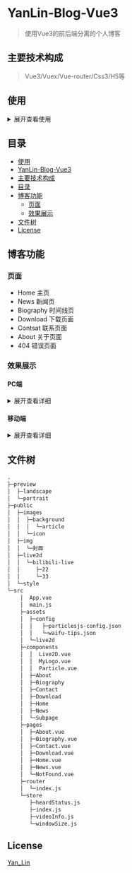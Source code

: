 # YanLin-Blog-Vue3

> 使用Vue3的前后端分离的个人博客

## 主要技术构成

> Vue3/Vuex/Vue-router/Css3/H5等

## 使用
<details>
<summary>展开查看使用</summary>

## Project setup
```
npm install
```
### Compiles and hot-reloads for development
```
npm run serve
```
### Compiles and minifies for production
```
npm run build
```
### Lints and fixes files
```
npm run lint
```
### Customize configuration
See [Configuration Reference](https://cli.vuejs.org/config/).

</details>

## 目录
* [使用](#使用)
* [YanLin-Blog-Vue3](#YanLin-Blog-Vue3)
* [主要技术构成](#主要技术构成)
* [目录](#目录)
* [博客功能](#博客功能)
    * [页面](#页面)
    * [效果展示](#效果展示)
* [文件树](#文件树)
* [License](#License)

## 博客功能
### 页面
- Home                 主页
- News                 新闻页
- Biography            时间线页
- Download             下载页面
- Contsat              联系页面
- About                关于页面
- 404                  错误页面

### 效果展示
#### PC端
<details>
<summary>展开查看详细</summary>

主页<br>
![主页](preview/landscape/Home.jpg)

新闻页<br>
![新闻页](preview/landscape/News.jpg)

时间线<br>
![时间线](preview/landscape/Biography.jpg)

下载页<br>
![下载页](preview/landscape/Download.jpg)

收集表单<br>
![联系页](preview/landscape/Contact.jpg)

关于<br>
![关于页](preview/landscape/About.jpg)

</details>

#### 移动端
<details>
<summary>展开查看详细</summary>

主页<br>
![主页](preview/portrait/Home.jpg)

新闻页<br>
![新闻页](preview/portrait/News.jpg)

时间线<br>
![时间线](preview/portrait/Biography.jpg)

下载页<br>
![下载页](preview/portrait/Download.jpg)

收集表单<br>
![联系页](preview/portrait/Contact.jpg)

关于<br>
![关于页](preview/portrait/About.jpg)

</details>

## 文件树
```
.
├─preview
│  ├─landscape
│  └─portrait
├─public
│  ├─images
│  │  ├─background
│  │  │  └─article
│  │  └─icon
│  ├─img
│  │  └─封面
│  ├─live2d
│  │  └─bilibili-live
│  │     ├─22
│  │     └─33
│  └─style
└─src
    │  App.vue
    │  main.js
    ├─assets
    │  ├─config
    │  │   ├─particlesjs-config.json
    │  │   └─waifu-tips.json
    │  └─live2d
    ├─components
    │  │  Live2D.vue
    │  │  MyLogo.vue
    │  │  Particle.vue
    │  ├─About
    │  ├─Biography
    │  ├─Contact
    │  ├─Download
    │  ├─Home
    │  ├─News
    │  └─Subpage
    ├─pages
    │  ├─About.vue
    │  ├─Biography.vue
    │  ├─Contact.vue
    │  ├─Download.vue
    │  ├─Home.vue
    │  ├─News.vue
    │  └─NotFound.vue
    ├─router
    │  └─index.js
    └─store
       ├─heardStatus.js
       ├─index.js
       ├─videoInfo.js
       └─windowSize.js
```

## License

[Yan_Lin](https://github.com/1730933627/Blog-Vue3/blob/master/README.md)
